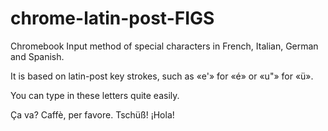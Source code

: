 # chrome-latin-post-FIGS
Chromebook Input method of special characters in French, Italian, German and Spanish.

It is based on latin-post key strokes, such as «e'» for «é» or «u"» for «ü».

You can type in these letters quite easily.

Ça va?
Caffè, per favore.
Tschüß!
¡Hola!

